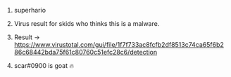 1. superhario

2. Virus result for skids who thinks this is a malware. 

3. Result -> https://www.virustotal.com/gui/file/1f7f733ac8fcfb2df8513c74ca65f6b286c68442bda75f61c80760c51efc28c6/detection

4. scar#0900 is goat 🔥

